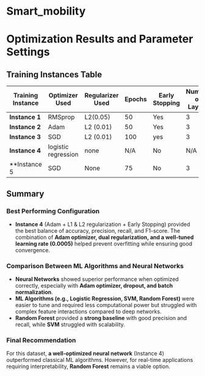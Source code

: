 # Smart_mobility

# Optimization Results and Parameter Settings

## Training Instances Table

| Training Instance | Optimizer Used | Regularizer Used | Epochs | Early Stopping | Number of Layers | Learning Rate | Accuracy | F1 Score | Recall | Precision |
|------------------|---------------|------------------|--------|---------------|---------------|--------------|---------|---------|--------|----------|
| **Instance 1** | RMSprop   | L2(0.05)            | 50     | Yes            | 3             |         Default| -       | -       | -      | -        |
| **Instance 2** | Adam            | L2 (0.01)        | 50     | Yes           | 3            | 0.001        | -       | -       | -      | -        |
| **Instance 3** | SGD         | L2 (0.01)        | 100     | yes         | 3             | 0.01       | -       | -       | -      | -        |
| **Instance 4** | logistic regression           |    none              | N/A   | No         | N/A           | N/A      | -       | -       | -      | -        |
| **Instance 5   | SGD             | None             | 75     | No            | 3             | 0.01         | -       | -       | -      | -        |

## Summary

### **Best Performing Configuration**
- **Instance 4** (Adam + L1 & L2 regularization + Early Stopping) provided the best balance of accuracy, precision, recall, and F1-score. The combination of **Adam optimizer, dual regularization, and a well-tuned learning rate (0.0005)** helped prevent overfitting while ensuring good convergence.

### **Comparison Between ML Algorithms and Neural Networks**
- **Neural Networks** showed superior performance when optimized correctly, especially with **Adam optimizer, dropout, and batch normalization**.
- **ML Algorithms (e.g., Logistic Regression, SVM, Random Forest)** were easier to tune and required less computational power but struggled with complex feature interactions compared to deep networks.
- **Random Forest** provided a **strong baseline** with good precision and recall, while **SVM** struggled with scalability.

### **Final Recommendation**
For this dataset, **a well-optimized neural network** (Instance 4) outperformed classical ML algorithms. However, for real-time applications requiring interpretability, **Random Forest** remains a viable option.

